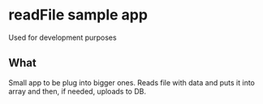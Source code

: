 # readFile sample app

Used for development purposes

## What

Small app to be plug into bigger ones. Reads file with data and puts it into array and then, if needed, uploads to DB.
